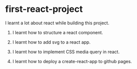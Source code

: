 # first-react-project

I learnt a lot about react while building this project.

1. I learnt how to structure a react component.

2. I learnt how to add svg to a react app.

3. I learnt how to implement CSS media query in react.

4. I learnt how to deploy a create-react-app to github pages.
